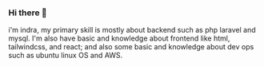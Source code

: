 ### Hi there 👋

i'm indra, my primary skill is mostly about backend such as php laravel and mysql. I'm also have basic and knowledge about frontend like html, tailwindcss, and react; and also some basic and knowledge about dev ops such as ubuntu linux OS and AWS. 

<!--
**dekindrama/dekindrama** is a ✨ _special_ ✨ repository because its `README.md` (this file) appears on your GitHub profile.

Here are some ideas to get you started:

- 🔭 I’m currently working on ...
- 🌱 I’m currently learning ...
- 👯 I’m looking to collaborate on ...
- 🤔 I’m looking for help with ...
- 💬 Ask me about ...
- 📫 How to reach me: ...
- 😄 Pronouns: ...
- ⚡ Fun fact: ...
-->
